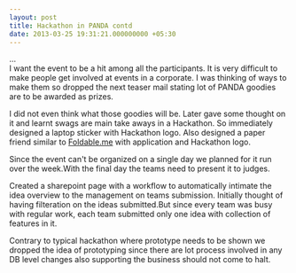 ```yaml
---
layout: post
title: Hackathon in PANDA contd
date: 2013-03-25 19:31:21.000000000 +05:30
---
```

...
<br>
I want the event to be a hit among all the participants. It is very difficult to make people get involved at events in a corporate. I was thinking of ways to make them so dropped the next teaser mail stating lot of PANDA goodies are to be awarded as prizes.

I did not even think what those goodies will be. Later gave some thought on it and learnt swags are main take aways in a Hackathon. So immediately designed a laptop sticker with Hackathon logo. Also designed a paper friend similar to [Foldable.me](foldable.me) with application and Hackathon logo.

Since the event can't be organized on a single day we planned for it run over the week.With the final day the teams need to present it to judges.

Created a sharepoint page with a workflow to automatically intimate the idea overview to the management on teams submission. Initially thought of having filteration on the ideas submitted.But since every team was busy with regular work, each team submitted only one idea with collection of features in it.

Contrary to typical hackathon where prototype needs to be shown we dropped the idea of prototyping since there are lot process involved in any DB level changes also supporting the business should not come to halt.

